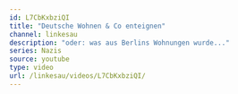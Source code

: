 ```yaml
---
id: L7CbKxbziQI
title: "Deutsche Wohnen & Co enteignen"
channel: linkesau
description: "oder: was aus Berlins Wohnungen wurde..."
series: Nazis
source: youtube
type: video
url: /linkesau/videos/L7CbKxbziQI/
---
```

